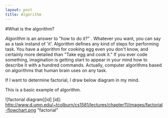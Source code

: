 ```yaml
---
layout: post
title: Algorithm
---
```

#What is the algorithm?

*Algorithm* is an answer to "how to do it?" . Whatever you want, you can say as a task instand of 'it'. Algorithm defines any kind of steps for performing task. You have a algorithm for cooking egg even you don't know, and certainly more detailed than "Take egg and cook it." If you ever code something, imagination is getting start to appear in your mind how to describe it with a hundred commands. Actually, computer algorithms based on algorithms that human brain uses on any task. 

If I want to determine factorial, I draw below diagram in my mind.

This is a basic example of algorithm. 

![factorial diagram][id]
[id]: http://www.d.umn.edu/~tcolburn/cs1581/lectures/chapter11/images/factorial-flowchart.png "factorial"
